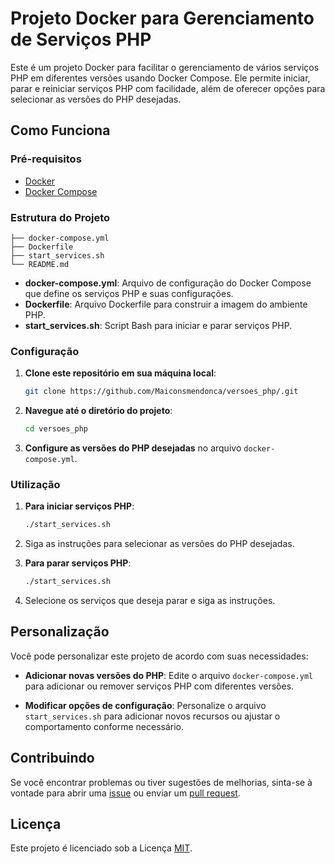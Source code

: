 # Projeto Docker para Gerenciamento de Serviços PHP

Este é um projeto Docker para facilitar o gerenciamento de vários serviços PHP em diferentes versões usando Docker Compose. Ele permite iniciar, parar e reiniciar serviços PHP com facilidade, além de oferecer opções para selecionar as versões do PHP desejadas.

## Como Funciona

### Pré-requisitos

- [Docker](https://docs.docker.com/get-docker/)
- [Docker Compose](https://docs.docker.com/compose/install/)

### Estrutura do Projeto

```
├── docker-compose.yml
├── Dockerfile
├── start_services.sh
└── README.md
```

- **docker-compose.yml**: Arquivo de configuração do Docker Compose que define os serviços PHP e suas configurações.
- **Dockerfile**: Arquivo Dockerfile para construir a imagem do ambiente PHP.
- **start_services.sh**: Script Bash para iniciar e parar serviços PHP.

### Configuração

1. **Clone este repositório em sua máquina local**:

    ```bash
    git clone https://github.com/Maiconsmendonca/versoes_php/.git
    ```

2. **Navegue até o diretório do projeto**:

    ```bash
    cd versoes_php
    ```

3. **Configure as versões do PHP desejadas** no arquivo `docker-compose.yml`.

### Utilização

1. **Para iniciar serviços PHP**:

    ```bash
    ./start_services.sh
    ```

2. Siga as instruções para selecionar as versões do PHP desejadas.

3. **Para parar serviços PHP**:

    ```bash
    ./start_services.sh
    ```

4. Selecione os serviços que deseja parar e siga as instruções.

## Personalização

Você pode personalizar este projeto de acordo com suas necessidades:

- **Adicionar novas versões do PHP**: Edite o arquivo `docker-compose.yml` para adicionar ou remover serviços PHP com diferentes versões.

- **Modificar opções de configuração**: Personalize o arquivo `start_services.sh` para adicionar novos recursos ou ajustar o comportamento conforme necessário.

## Contribuindo

Se você encontrar problemas ou tiver sugestões de melhorias, sinta-se à vontade para abrir uma [issue](https://github.com/seu-usuario/nome-do-repositorio/issues) ou enviar um [pull request](https://github.com/seu-usuario/nome-do-repositorio/pulls).

## Licença

Este projeto é licenciado sob a Licença [MIT](https://opensource.org/licenses/MIT).
